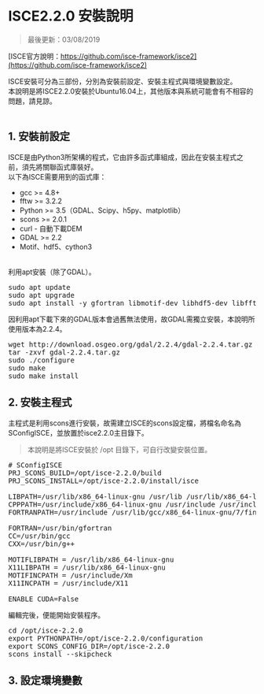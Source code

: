 # ISCE2.2.0 安裝說明

>最後更新：03/08/2019

[ISCE官方說明：https://github.com/isce-framework/isce2](https://github.com/isce-framework/isce2)

ISCE安裝可分為三部份，分別為安裝前設定、安裝主程式與環境變數設定。  
本說明是將ISCE2.2.0安裝於Ubuntu16.04上，其他版本與系統可能會有不相容的問題，請見諒。
<br><br>

## 1. 安裝前設定 
ISCE是由Python3所架構的程式，它由許多函式庫組成，因此在安裝主程式之前，須先將關聯函式庫裝好。  
以下為ISCE需要用到的函式庫：
* gcc >= 4.8+
* fftw >= 3.2.2
* Python >= 3.5（GDAL、Scipy、h5py、matplotlib）
* scons >= 2.0.1
* curl - 自動下載DEM
* GDAL >= 2.2
* Motif、hdf5、cython3  

<br>利用apt安裝（除了GDAL）。
<pre>
sudo apt update
sudo apt upgrade
sudo apt install -y gfortran libmotif-dev libhdf5-dev libfftw3-dev scons python3 cython3 python3-scipy python3-matplotlib python3-h5py python3-gdal python3-pip curl
</pre>  
因利用apt下載下來的GDAL版本會過舊無法使用，故GDAL需獨立安裝，本說明所使用版本為2.2.4。
<pre>
wget http://download.osgeo.org/gdal/2.2.4/gdal-2.2.4.tar.gz
tar -zxvf gdal-2.2.4.tar.gz
sudo ./configure
sudo make
sudo make install
</pre>

## 2. 安裝主程式
主程式是利用scons進行安裝，故需建立ISCE的scons設定檔，將檔名命名為SConfigISCE，並放置於isce2.2.0主目錄下。  
>本說明是將ISCE安裝於 /opt 目錄下，可自行改變安裝位置。
<pre>
# SConfigISCE
PRJ_SCONS_BUILD=/opt/isce-2.2.0/build
PRJ_SCONS_INSTALL=/opt/isce-2.2.0/install/isce

LIBPATH=/usr/lib/x86_64-linux-gnu /usr/lib /usr/lib/x86_64-linux-gnu/hdf5/serial
CPPPATH=/usr/include/x86_64-linux-gnu /usr/include /usr/include/python3.6m /usr/include/hdf5/serial
FORTRANPATH=/usr/include /usr/lib/gcc/x86_64-linux-gnu/7/finclude

FORTRAN=/usr/bin/gfortran
CC=/usr/bin/gcc
CXX=/usr/bin/g++

MOTIFLIBPATH = /usr/lib/x86_64-linux-gnu
X11LIBPATH = /usr/lib/x86_64-linux-gnu
MOTIFINCPATH = /usr/include/Xm
X11INCPATH = /usr/include/X11

ENABLE_CUDA=False
</pre>  
編輯完後，便能開始安裝程序。
<pre>
cd /opt/isce-2.2.0
export PYTHONPATH=/opt/isce-2.2.0/configuration
export SCONS_CONFIG_DIR=/opt/isce-2.2.0
scons install --skipcheck
</pre>
## 3. 設定環境變數



